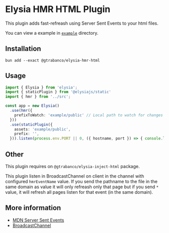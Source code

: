 # Elysia HMR HTML Plugin

This plugin adds fast-refreash using Server Sent Events to your html files.

You can view a example in [`example`](example) directory.

## Installation

```shell
bun add --exact @gtrabanco/elysia-hmr-html
```

## Usage

```ts
import { Elysia } from 'elysia';
import { staticPlugin } from '@elysiajs/static'
import { hmr } from '../src';

const app = new Elysia()
  .use(hmr({
    prefixToWatch: 'example/public' // Local path to watch for changes
  }))
  .use(staticPlugin({
    assets: 'example/public',
    prefix: '',
  })).listen(process.env.PORT || 0, ({ hostname, port }) => { console.log(`Elysia server started http://${hostname}:${port}`) });
```

## Other

This plugin requires on `@gtrabanco/elysia-inject-html` package.

This plugin listen in BroadcastChannel on client in the channel with configured `hmrEventName` value. If you send the pathname to the file in the same domain as value it will only refreash only that page but if you send `*` value, it will refresh all pages listen for that event (in the same domain).


## More information

- [MDN Server Sent Events](https://developer.mozilla.org/en-US/docs/Web/API/Server-sent_events)
- [BroadcastChannel](https://developer.mozilla.org/en-US/docs/Web/API/Broadcast_Channel_API)
